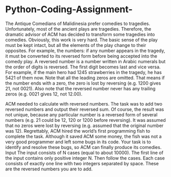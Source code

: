 # Python-Coding-Assignment-

The Antique Comedians of Malidinesia prefer comedies to tragedies. Unfortunately, most of the
ancient plays are tragedies. Therefore, the dramatic advisor of ACM has decided to transform
some tragedies into comedies. Obviously, this work is very hard. The basic sense of the play must
be kept intact, but all the elements of the play change to their opposites. For example, the
numbers: if any number appears in the tragedy, it must be converted to its reversed form before
being accepted into the comedy play.
A reversed number is a number written in Arabic numerals but the order of digits is reversed. The
first digit becomes last and vice versa. For example, if the main hero had 1245 strawberries in the
tragedy, he has 5421 of them now. Note that all the leading zeros are omitted. That means if the
number ends with a zero, the zero is lost by reversing (e.g. 1200 gives 21, not 0021). Also note that
the reversed number never has any trailing zeros (e.g. 0021 gives 12, not 12.00).


ACM needed to calculate with reversed numbers. The task was to add two reversed numbers and
output their reversed sum. Of course, the result was not unique, because any particular number is
a reversed form of several numbers (e.g. 21 could be 12, 120 or 1200 before reversing). It was
assumed that no zeros were lost by reversing (e.g. assumed that the original number was 12).
Regrettably, ACM hired the world’s first programming fish to complete the task. Although it saved
ACM some money, the fish was not a very good programmer and left some bugs in its code. Your
task is to identify and resolve these bugs, so ACM can finally produce its comedies.
Input
The input consists of N cases (equal to about 10000). The first line of the input contains only
positive integer N. Then follow the cases. Each case consists of exactly one line with two integers
separated by space. These are the reversed numbers you are to add.

